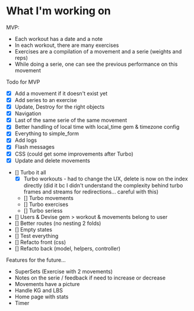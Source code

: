 # What I'm working on

MVP:
- Each workout has a date and a note
- In each workout, there are many exercises
- Exercises are a compilation of a movement and a serie (weights and reps)
- While doing a serie, one can see the previous performance on this movement

Todo for MVP
- [x] Add a movement if it doesn't exist yet
- [x] Add series to an exercise
- [x] Update, Destroy for the right objects
- [x] Navigation
- [x] Last of the same serie of the same movement
- [x] Better handling of local time with local_time gem & timezone config
- [x] Everything to simple_form
- [x] Add logs
- [x] Flash messages
- [x] CSS (could get some improvements after Turbo)
- [x] Update and delete movements
- [] Turbo it all
    - [x] Turbo workouts - had to change the UX, delete is now on the index directly (did it bc I didn't understand the complexity behind turbo frames and streams for redirections... careful with this)
    - [] Turbo movements
    - [] Turbo exercises
    - [] Turbo seriess
- [] Users & Devise gem > workout & movements belong to user
- [] Better routes (no nesting 2 folds)
- [] Empty states
- [] Test everything
- [] Refacto front (css)
- [] Refacto back (model, helpers, controller)

Features for the future...
- SuperSets (Exercise with 2 movements)
- Notes on the serie / feedback if need to increase or decrease
- Movements have a picture
- Handle KG and LBS
- Home page with stats
- Timer

